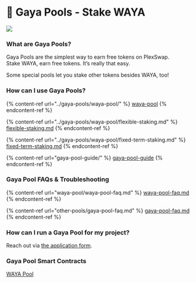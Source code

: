 # 🍯 Gaya Pools - Stake WAYA

![](../../.gitbook/assets/GAYA-poos-header.png)

### **What are Gaya Pools?**

Gaya Pools are the simplest way to earn free tokens on PlexSwap.\
Stake WAYA, earn free tokens. It’s really that easy.

Some special pools let you stake other tokens besides WAYA, too!

### **How can I use Gaya Pools?**

{% content-ref url="../gaya-pools/waya-pool/" %}
[waya-pool](../gaya-pools/waya-pool/)
{% endcontent-ref %}

{% content-ref url="../gaya-pools/waya-pool/flexible-staking.md" %}
[flexible-staking.md](../gaya-pools/waya-pool/flexible-staking.md)
{% endcontent-ref %}

{% content-ref url="../gaya-pools/waya-pool/fixed-term-staking.md" %}
[fixed-term-staking.md](../gaya-pools/waya-pool/fixed-term-staking.md)
{% endcontent-ref %}

{% content-ref url="gaya-pool-guide/" %}
[gaya-pool-guide](gaya-pool-guide/)
{% endcontent-ref %}

### Gaya Pool FAQs & Troubleshooting

{% content-ref url="waya-pool/waya-pool-faq.md" %}
[waya-pool-faq.md](waya-pool/waya-pool-faq.md)
{% endcontent-ref %}

{% content-ref url="other-pools/gaya-pool-faq.md" %}
[gaya-pool-faq.md](other-pools/gaya-pool-faq.md)
{% endcontent-ref %}

### **How can I run a Gaya Pool for my project?**

Reach out via [the application form](https://docs.plexswap.finance/contact-us/business-partnerships).

### Gaya Pool Smart Contracts <a href="#docs-internal-guid-c4c16237-7fff-3c33-3a56-18ccd8853f86" id="docs-internal-guid-c4c16237-7fff-3c33-3a56-18ccd8853f86"></a>

[WAYA Pool](../../developers/smart-contracts/waya-vault.md)

### &#x20;<a href="#docs-internal-guid-c4c16237-7fff-3c33-3a56-18ccd8853f86" id="docs-internal-guid-c4c16237-7fff-3c33-3a56-18ccd8853f86"></a>



